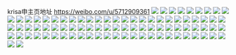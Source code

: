 krisa申主页地址 https://weibo.com/u/5712909361 
![](https://wx4.sinaimg.cn/mw2000/006eCMHnly1h84vbiyv6zj32je35sx6q.jpg) 
![](https://wx4.sinaimg.cn/mw2000/006eCMHngy1h7m3fwxl9mj32cb35su0x.jpg) 
![](https://wx4.sinaimg.cn/mw2000/006eCMHngy1h7m3g1bbnkj31gi35sqv9.jpg) 
![](https://wx4.sinaimg.cn/mw2000/006eCMHngy1h7m3g2i2vnj320c35snpd.jpg) 
![](https://wx4.sinaimg.cn/mw2000/006eCMHngy1h7m3g3kqgaj321x35s4qq.jpg) 
![](https://wx4.sinaimg.cn/mw2000/006eCMHngy1h7goaaxjnjj32c0341x4c.jpg) 
![](https://wx4.sinaimg.cn/mw2000/006eCMHngy1h7goads278j32db35shdu.jpg) 
![](https://wx4.sinaimg.cn/mw2000/006eCMHngy1h7goafb6vwj32dc35stjh.jpg) 
![](https://wx4.sinaimg.cn/mw2000/006eCMHngy1h7goa4z1hgj33402c1kjn.jpg) 
![](https://wx4.sinaimg.cn/mw2000/006eCMHngy1h79a23vfd3j32by2x542a.jpg) 
![](https://wx4.sinaimg.cn/mw2000/006eCMHngy1h79a28vjf8j32c0341hdv.jpg) 
![](https://wx4.sinaimg.cn/mw2000/006eCMHngy1h79a22m67xj32b935swsd.jpg) 
![](https://wx4.sinaimg.cn/mw2000/006eCMHngy1h79a2blu6mj31sc2dskjm.jpg) 
![](https://wx4.sinaimg.cn/mw2000/006eCMHnly1h66ch2ecm4j31sc268twq.jpg) 
![](https://wx4.sinaimg.cn/mw2000/006eCMHnly1h66ch31rvnj30zk0k0my7.jpg) 
![](https://wx4.sinaimg.cn/mw2000/006eCMHnly1h66ch3evjlj30u00y876l.jpg) 
![](https://wx4.sinaimg.cn/mw2000/006eCMHnly1h66ch69t9sj326m340x6q.jpg) 
![](https://wx4.sinaimg.cn/mw2000/006eCMHnly1h66cha65qpj32c0340wkb.jpg) 
![](https://wx4.sinaimg.cn/mw2000/006eCMHnly1h66cijspy3j32d935sb2b.jpg) 
![](https://wx4.sinaimg.cn/mw2000/006eCMHnly1h364wzvrxuj32fx35sx6r.jpg) 
![](https://wx4.sinaimg.cn/mw2000/006eCMHnly1h364x8kuo7j32c0340kjs.jpg) 
![](https://wx4.sinaimg.cn/mw2000/006eCMHnly1h364xbibchj31ph2gnhdu.jpg) 
![](https://wx4.sinaimg.cn/mw2000/006eCMHnly1h364ww7y8ij32a335s1kz.jpg) 
![](https://wx4.sinaimg.cn/mw2000/006eCMHnly1h364xdk534j32hq35shdv.jpg) 
![](https://wx4.sinaimg.cn/mw2000/006eCMHnly1h364xh6858j30yi22o7wh.jpg) 
![](https://wx4.sinaimg.cn/mw2000/006eCMHnly1gz7q5ysglqj31sc2dsqv6.jpg) 
![](https://wx4.sinaimg.cn/mw2000/006eCMHnly1gz7q5xxcvyj31sc2ds1kz.jpg) 
![](https://wx4.sinaimg.cn/mw2000/006eCMHnly1gz7q604zt2j31sc2dsx6q.jpg) 
![](https://wx4.sinaimg.cn/mw2000/006eCMHnly1gz7q75ryv4j32c0340x6r.jpg) 
![](https://wx4.sinaimg.cn/mw2000/006eCMHnly1gz7q73q0gqj31px1k0u0x.jpg) 
![](https://wx4.sinaimg.cn/mw2000/006eCMHnly1gvresa8vm8j63402c0hdv02.jpg) 
![](https://wx4.sinaimg.cn/mw2000/006eCMHnly1guivmdj2tfj60u0140gv802.jpg) 
![](https://wx4.sinaimg.cn/mw2000/006eCMHnly1gsp1ziatbgj31sc2dsx6q.jpg) 
![](https://wx4.sinaimg.cn/mw2000/006eCMHnly1gsp1zkchtpj32c0340b2b.jpg) 
![](https://wx4.sinaimg.cn/mw2000/006eCMHnly1gsp1zn5w55j321f1schdu.jpg) 
![](https://wx4.sinaimg.cn/mw2000/006eCMHnly1gsp1zpzu1oj33402c0hdu.jpg) 
![](https://wx4.sinaimg.cn/mw2000/006eCMHnly1gsp1zrnpmkj32c0340npd.jpg) 
![](https://wx4.sinaimg.cn/mw2000/006eCMHnly1gsp1zdtn4nj31sc2dsx6q.jpg) 
![](https://wx4.sinaimg.cn/mw2000/006eCMHnly1gnvknd94o5j32c0340u0y.jpg) 
![](https://wx4.sinaimg.cn/mw2000/006eCMHnly1gnvkoox8t1j31sc1scqv5.jpg) 
![](https://wx4.sinaimg.cn/mw2000/006eCMHngy1glozfbuy2wj32271scb29.jpg) 
![](https://wx4.sinaimg.cn/mw2000/006eCMHngy1glozffkosej31sc2dsu11.jpg) 
![](https://wx4.sinaimg.cn/mw2000/006eCMHngy1gk4hfq1llwj31sc2dsqv6.jpg) 
![](https://wx4.sinaimg.cn/mw2000/006eCMHnly1h84vbiyv6zj32je35sx6q.jpg) 
![](https://wx4.sinaimg.cn/mw2000/006eCMHngy1h7m3fwxl9mj32cb35su0x.jpg) 
![](https://wx4.sinaimg.cn/mw2000/006eCMHngy1h7m3g1bbnkj31gi35sqv9.jpg) 
![](https://wx4.sinaimg.cn/mw2000/006eCMHngy1h7m3g2i2vnj320c35snpd.jpg) 
![](https://wx4.sinaimg.cn/mw2000/006eCMHngy1h7m3g3kqgaj321x35s4qq.jpg) 
![](https://wx4.sinaimg.cn/mw2000/006eCMHngy1h7goaaxjnjj32c0341x4c.jpg) 
![](https://wx4.sinaimg.cn/mw2000/006eCMHngy1h7goads278j32db35shdu.jpg) 
![](https://wx4.sinaimg.cn/mw2000/006eCMHngy1h7goafb6vwj32dc35stjh.jpg) 
![](https://wx4.sinaimg.cn/mw2000/006eCMHngy1h7goa4z1hgj33402c1kjn.jpg) 
![](https://wx4.sinaimg.cn/mw2000/006eCMHngy1h79a23vfd3j32by2x542a.jpg) 
![](https://wx4.sinaimg.cn/mw2000/006eCMHngy1h79a28vjf8j32c0341hdv.jpg) 
![](https://wx4.sinaimg.cn/mw2000/006eCMHngy1h79a22m67xj32b935swsd.jpg) 
![](https://wx4.sinaimg.cn/mw2000/006eCMHngy1h79a2blu6mj31sc2dskjm.jpg) 
![](https://wx4.sinaimg.cn/mw2000/006eCMHnly1h66ch2ecm4j31sc268twq.jpg) 
![](https://wx4.sinaimg.cn/mw2000/006eCMHnly1h66ch31rvnj30zk0k0my7.jpg) 
![](https://wx4.sinaimg.cn/mw2000/006eCMHnly1h66ch3evjlj30u00y876l.jpg) 
![](https://wx4.sinaimg.cn/mw2000/006eCMHnly1h66ch69t9sj326m340x6q.jpg) 
![](https://wx4.sinaimg.cn/mw2000/006eCMHnly1h66cha65qpj32c0340wkb.jpg) 
![](https://wx4.sinaimg.cn/mw2000/006eCMHnly1h66cijspy3j32d935sb2b.jpg) 
![](https://wx4.sinaimg.cn/mw2000/006eCMHnly1h364wzvrxuj32fx35sx6r.jpg) 
![](https://wx4.sinaimg.cn/mw2000/006eCMHnly1h364x8kuo7j32c0340kjs.jpg) 
![](https://wx4.sinaimg.cn/mw2000/006eCMHnly1h364xbibchj31ph2gnhdu.jpg) 
![](https://wx4.sinaimg.cn/mw2000/006eCMHnly1h364ww7y8ij32a335s1kz.jpg) 
![](https://wx4.sinaimg.cn/mw2000/006eCMHnly1h364xdk534j32hq35shdv.jpg) 
![](https://wx4.sinaimg.cn/mw2000/006eCMHnly1h364xh6858j30yi22o7wh.jpg) 
![](https://wx4.sinaimg.cn/mw2000/006eCMHnly1gz7q5ysglqj31sc2dsqv6.jpg) 
![](https://wx4.sinaimg.cn/mw2000/006eCMHnly1gz7q5xxcvyj31sc2ds1kz.jpg) 
![](https://wx4.sinaimg.cn/mw2000/006eCMHnly1gz7q604zt2j31sc2dsx6q.jpg) 
![](https://wx4.sinaimg.cn/mw2000/006eCMHnly1gz7q75ryv4j32c0340x6r.jpg) 
![](https://wx4.sinaimg.cn/mw2000/006eCMHnly1gz7q73q0gqj31px1k0u0x.jpg) 
![](https://wx4.sinaimg.cn/mw2000/006eCMHnly1gvresa8vm8j63402c0hdv02.jpg) 
![](https://wx4.sinaimg.cn/mw2000/006eCMHnly1guivmdj2tfj60u0140gv802.jpg) 
![](https://wx4.sinaimg.cn/mw2000/006eCMHnly1gsp1ziatbgj31sc2dsx6q.jpg) 
![](https://wx4.sinaimg.cn/mw2000/006eCMHnly1gsp1zkchtpj32c0340b2b.jpg) 
![](https://wx4.sinaimg.cn/mw2000/006eCMHnly1gsp1zn5w55j321f1schdu.jpg) 
![](https://wx4.sinaimg.cn/mw2000/006eCMHnly1gsp1zpzu1oj33402c0hdu.jpg) 
![](https://wx4.sinaimg.cn/mw2000/006eCMHnly1gsp1zrnpmkj32c0340npd.jpg) 
![](https://wx4.sinaimg.cn/mw2000/006eCMHnly1gsp1zdtn4nj31sc2dsx6q.jpg) 
![](https://wx4.sinaimg.cn/mw2000/006eCMHnly1gnvknd94o5j32c0340u0y.jpg) 
![](https://wx4.sinaimg.cn/mw2000/006eCMHnly1gnvkoox8t1j31sc1scqv5.jpg) 
![](https://wx4.sinaimg.cn/mw2000/006eCMHngy1glozfbuy2wj32271scb29.jpg) 
![](https://wx4.sinaimg.cn/mw2000/006eCMHngy1glozffkosej31sc2dsu11.jpg) 
![](https://wx4.sinaimg.cn/mw2000/006eCMHngy1gk4hfq1llwj31sc2dsqv6.jpg) 
